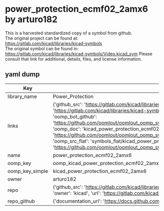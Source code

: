 # power_protection_ecmf02_2amx6 by arturo182  
This is a harvested standardized copy of a symbol from github.  
The original project can be found at:  
https://gitlab.com/kicad/libraries/kicad-symbols  
The original symbol can be found in:
https://gitlab.com/kicad/libraries/kicad-symbols/Video.kicad_sym
Please consult that link for additional, details, files, and license information.  
## yaml dump  
| Key | Value |  
| --- | --- |  
| library_name | Power_Protection |  
| links | {'github_src': 'https://gitlab.com/kicad/libraries/kicad-symbols/Video.kicad_sym', 'github_src_repo': 'https://gitlab.com/kicad/libraries/kicad-symbols', 'oomp_bot': 'kicad_power_protection_ecmf02_2amx6/working', 'oomp_bot_github': 'https://github.com/oomlout/oomlout_oomp_symbol_bot/tree/main/kicad_power_protection_ecmf02_2amx6/working', 'oomp_doc': 'kicad_power_protection_ecmf02_2amx6/working', 'oomp_doc_github': 'https://github.com/oomlout/oomlout_oomp_symbol_doc/tree/main/kicad_power_protection_ecmf02_2amx6/working', 'oomp_src_flat': 'symbols_flat/kicad_power_protection_ecmf02_2amx6/working', 'oomp_src_flat_github': 'https://github.com/oomlout/oomlout_oomp_symbol_src/tree/main/kicad_power_protection_ecmf02_2amx6/working'} |  
| name | power_protection_ecmf02_2amx6 |  
| oomp_key | oomp_kicad_power_protection_ecmf02_2amx6 |  
| oomp_key_simple | kicad_power_protection_ecmf02_2amx6 |  
| owner | arturo182 |  
| repo | {'github_src': 'https://gitlab.com/kicad/libraries/kicad-symbols/Video.kicad_sym', 'name': 'libraries/kicad-symbols', 'owner': 'kicad', 'url': 'https://gitlab.com/kicad/libraries/kicad-symbols'} |  
| repo_github | {'documentation_url': 'https://docs.github.com/rest/repos/repos#get-a-repository', 'message': 'Not Found'} |  

